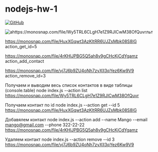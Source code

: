 # nodejs-hw-1

<a align="center" href="https://monosnap.com/file/Wy5TRL6CLgH7e1Z9RJICwM38OfQuvr">![GitHub](https://img.shields.io/badge/-action_list-05122A?style=flat&logo=github)</a>

![аhttps://monosnap.com/file/Wy5TRL6CLgH7e1Z9RJICwM38OfQuvrльт](action_list)

https://monosnap.com/file/HuxXGqwt3AzKltRR6UJZsMbk08S8lG action_get_id=5

https://monosnap.com/file/4rKHlJPBG5Q5ah8v9gCHcKjCdYgamz action_add_contact

https://monosnap.com/file/vj7J6b9ZU4oNh7zyXll3qYez6Kw9V9 action_remove_id=3

Получаем и выводим весь список контактов в виде таблицы (console.table)
node index.js --action list https://monosnap.com/file/Wy5TRL6CLgH7e1Z9RJICwM38OfQuvr

Получаем контакт по id
node index.js --action get --id 5 https://monosnap.com/file/HuxXGqwt3AzKltRR6UJZsMbk08S8lG

Добавялем контакт
node index.js --action add --name Mango --email mango@gmail.com --phone 322-22-22 https://monosnap.com/file/4rKHlJPBG5Q5ah8v9gCHcKjCdYgamz

Удаляем контакт
node index.js --action remove --id 3 https://monosnap.com/file/vj7J6b9ZU4oNh7zyXll3qYez6Kw9V9
